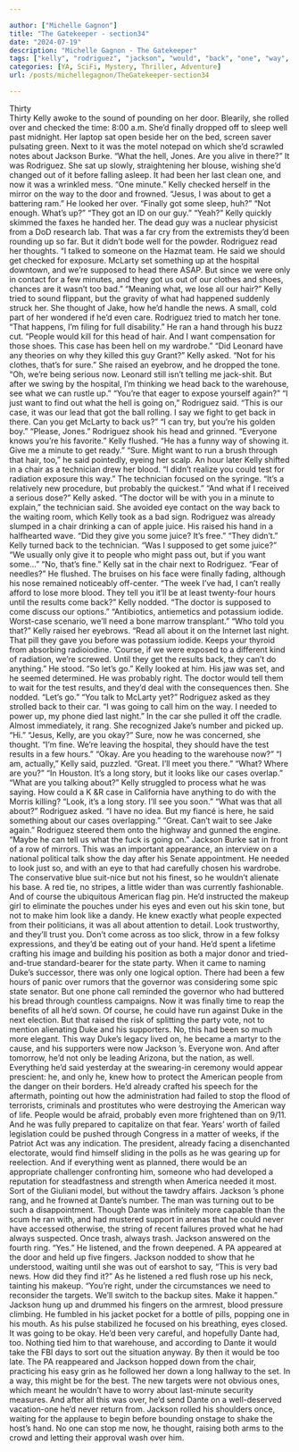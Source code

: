 ```yaml
---

author: ["Michelle Gagnon"]
title: "The Gatekeeper - section34"
date: "2024-07-19"
description: "Michelle Gagnon - The Gatekeeper"
tags: ["kelly", "rodriguez", "jackson", "would", "back", "one", "way", "get", "said", "people", "case", "could", "look", "dante", "finally", "sat", "got", "thought", "head", "hand", "want", "asked", "raised", "going", "chair"]
categories: [YA, SciFi, Mystery, Thriller, Adventure]
url: /posts/michellegagnon/TheGatekeeper-section34

---
```



Thirty  
Thirty
Kelly awoke to the sound of pounding on her door. Blearily, she rolled over and checked the time: 8:00 a.m. She’d finally dropped off to sleep well past midnight. Her laptop sat open beside her on the bed, screen saver pulsating green. Next to it was the motel notepad on which she’d scrawled notes about Jackson Burke.
“What the hell, Jones. Are you alive in there?”
It was Rodriguez. She sat up slowly, straightening her blouse, wishing she’d changed out of it before falling asleep. It had been her last clean one, and now it was a wrinkled mess. “One minute.” Kelly checked herself in the mirror on the way to the door and frowned.
“Jesus, I was about to get a battering ram.” He looked her over. “Finally got some sleep, huh?”
“Not enough. What’s up?”
“They got an ID on our guy.”
“Yeah?” Kelly quickly skimmed the faxes he handed her. The dead guy was a nuclear physicist from a DoD research lab. That was a far cry from the extremists they’d been rounding up so far. But it didn’t bode well for the powder.
Rodriguez read her thoughts. “I talked to someone on the Hazmat team. He said we should get checked for exposure. McLarty set something up at the hospital downtown, and we’re supposed to head there ASAP. But since we were only in contact for a few minutes, and they got us out of our clothes and shoes, chances are it wasn’t too bad.”
“Meaning what, we lose all our hair?” Kelly tried to sound flippant, but the gravity of what had happened suddenly struck her. She thought of Jake, how he’d handle the news. A small, cold part of her wondered if he’d even care.
Rodriguez tried to match her tone. “That happens, I’m filing for full disability.” He ran a hand through his buzz cut. “People would kill for this head of hair. And I want compensation for those shoes. This case has been hell on my wardrobe.”
“Did Leonard have any theories on why they killed this guy Grant?” Kelly asked.
“Not for his clothes, that’s for sure.” She raised an eyebrow, and he dropped the tone. “Oh, we’re being serious now. Leonard still isn’t telling me jack-shit. But after we swing by the hospital, I’m thinking we head back to the warehouse, see what we can rustle up.”
“You’re that eager to expose yourself again?”
“I just want to find out what the hell is going on,” Rodriguez said. “This is our case, it was our lead that got the ball rolling. I say we fight to get back in there. Can you get McLarty to back us?”
“I can try, but you’re his golden boy.”
“Please, Jones.” Rodriguez shook his head and grinned. “Everyone knows you’re his favorite.”
Kelly flushed. “He has a funny way of showing it. Give me a minute to get ready.”
“Sure. Might want to run a brush through that hair, too,” he said pointedly, eyeing her scalp.
An hour later Kelly shifted in a chair as a technician drew her blood. “I didn’t realize you could test for radiation exposure this way.”
The technician focused on the syringe. “It’s a relatively new procedure, but probably the quickest.”
“And what if I received a serious dose?” Kelly asked.
“The doctor will be with you in a minute to explain,” the technician said. She avoided eye contact on the way back to the waiting room, which Kelly took as a bad sign.
Rodriguez was already slumped in a chair drinking a can of apple juice. His raised his hand in a halfhearted wave. “Did they give you some juice? It’s free.”
“They didn’t.” Kelly turned back to the technician. “Was I supposed to get some juice?”
“We usually only give it to people who might pass out, but if you want some…”
“No, that’s fine.” Kelly sat in the chair next to Rodriguez. “Fear of needles?”
He flushed. The bruises on his face were finally fading, although his nose remained noticeably off-center. “The week I’ve had, I can’t really afford to lose more blood. They tell you it’ll be at least twenty-four hours until the results come back?”
Kelly nodded. “The doctor is supposed to come discuss our options.”
“Antibiotics, antiemetics and potassium iodide. Worst-case scenario, we’ll need a bone marrow transplant.”
“Who told you that?” Kelly raised her eyebrows.
“Read all about it on the Internet last night. That pill they gave you before was potassium iodide. Keeps your thyroid from absorbing radioiodine. ’Course, if we were exposed to a different kind of radiation, we’re screwed. Until they get the results back, they can’t do anything.” He stood. “So let’s go.”
Kelly looked at him. His jaw was set, and he seemed determined. He was probably right. The doctor would tell them to wait for the test results, and they’d deal with the consequences then. She nodded. “Let’s go.”
“You talk to McLarty yet?” Rodriguez asked as they strolled back to their car.
“I was going to call him on the way. I needed to power up, my phone died last night.” In the car she pulled it off the cradle. Almost immediately, it rang. She recognized Jake’s number and picked up. “Hi.”
“Jesus, Kelly, are you okay?”
Sure, now he was concerned, she thought. “I’m fine. We’re leaving the hospital, they should have the test results in a few hours.”
“Okay. Are you heading to the warehouse now?”
“I am, actually,” Kelly said, puzzled.
“Great. I’ll meet you there.”
“What? Where are you?”
“In Houston. It’s a long story, but it looks like our cases overlap.”
“What are you talking about?” Kelly struggled to process what he was saying. How could a K &R case in California have anything to do with the Morris killing?
“Look, it’s a long story. I’ll see you soon.”
“What was that all about?” Rodriguez asked.
“I have no idea. But my fiancé is here, he said something about our cases overlapping.”
“Great. Can’t wait to see Jake again.” Rodriguez steered them onto the highway and gunned the engine. “Maybe he can tell us what the fuck is going on.”
Jackson Burke sat in front of a row of mirrors. This was an important appearance, an interview on a national political talk show the day after his Senate appointment. He needed to look just so, and with an eye to that had carefully chosen his wardrobe. The conservative blue suit-nice but not his finest, so he wouldn’t alienate his base. A red tie, no stripes, a little wider than was currently fashionable. And of course the ubiquitous American flag pin. He’d instructed the makeup girl to eliminate the pouches under his eyes and even out his skin tone, but not to make him look like a dandy. He knew exactly what people expected from their politicians, it was all about attention to detail. Look trustworthy, and they’ll trust you. Don’t come across as too slick, throw in a few folksy expressions, and they’d be eating out of your hand. He’d spent a lifetime crafting his image and building his position as both a major donor and tried-and-true standard-bearer for the state party. When it came to naming Duke’s successor, there was only one logical option. There had been a few hours of panic over rumors that the governor was considering some spic state senator. But one phone call reminded the governor who had buttered his bread through countless campaigns. Now it was finally time to reap the benefits of all he’d sown.
Of course, he could have run against Duke in the next election. But that raised the risk of splitting the party vote, not to mention alienating Duke and his supporters. No, this had been so much more elegant. This way Duke’s legacy lived on, he became a martyr to the cause, and his supporters were now Jackson ’s. Everyone won. And after tomorrow, he’d not only be leading Arizona, but the nation, as well. Everything he’d said yesterday at the swearing-in ceremony would appear prescient: he, and only he, knew how to protect the American people from the danger on their borders. He’d already crafted his speech for the aftermath, pointing out how the administration had failed to stop the flood of terrorists, criminals and prostitutes who were destroying the American way of life.
People would be afraid, probably even more frightened than on 9/11. And he was fully prepared to capitalize on that fear. Years’ worth of failed legislation could be pushed through Congress in a matter of weeks, if the Patriot Act was any indication. The president, already facing a disenchanted electorate, would find himself sliding in the polls as he was gearing up for reelection. And if everything went as planned, there would be an appropriate challenger confronting him, someone who had developed a reputation for steadfastness and strength when America needed it most. Sort of the Giuliani model, but without the tawdry affairs.
Jackson ’s phone rang, and he frowned at Dante’s number. The man was turning out to be such a disappointment. Though Dante was infinitely more capable than the scum he ran with, and had mustered support in arenas that he could never have accessed otherwise, the string of recent failures proved what he had always suspected. Once trash, always trash.
Jackson answered on the fourth ring. “Yes.” He listened, and the frown deepened. A PA appeared at the door and held up five fingers. Jackson nodded to show that he understood, waiting until she was out of earshot to say, “This is very bad news. How did they find it?”
As he listened a red flush rose up his neck, tainting his makeup. “You’re right, under the circumstances we need to reconsider the targets. We’ll switch to the backup sites. Make it happen.”
Jackson hung up and drummed his fingers on the armrest, blood pressure climbing. He fumbled in his jacket pocket for a bottle of pills, popping one in his mouth. As his pulse stabilized he focused on his breathing, eyes closed. It was going to be okay. He’d been very careful, and hopefully Dante had, too. Nothing tied him to that warehouse, and according to Dante it would take the FBI days to sort out the situation anyway. By then it would be too late.
The PA reappeared and Jackson hopped down from the chair, practicing his easy grin as he followed her down a long hallway to the set. In a way, this might be for the best. The new targets were not obvious ones, which meant he wouldn’t have to worry about last-minute security measures. And after all this was over, he’d send Dante on a well-deserved vacation-one he’d never return from.
Jackson rolled his shoulders once, waiting for the applause to begin before bounding onstage to shake the host’s hand. No one can stop me now, he thought, raising both arms to the crowd and letting their approval wash over him.
